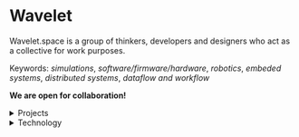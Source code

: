 # Wavelet

Wavelet.space is a group of thinkers, developers and designers who act as a collective for work purposes.
 
Keywords: *simulations*, *software/firmware/hardware*, *robotics*, *embeded systems*, *distributed systems*, *dataflow and workflow*

**We are open for collaboration!**

<details>
<summary>Projects</summary>

|#|public|name|status|updated|description|
|-|------|----|------|-------|-----------|
1|&check;|[`webui`](https://github.com/wavelet-space/webui)|active|unknown|HTML/CSS web user interface framework.
2|&cross;|[`workflow`](https://github.com/wavelet-space/workflow)|active|unknown|Python workflows scheduller and managmer.
3|&check;|[`ringen`](https://github.com/wavelet-space/ringen)|active|unknown|C++ library implementing disruptor pattern.
4|&check;|[`signal`](https://github.com/wavelet-space/signal)|active|unknown|C++ library implementing immediate mode user interface.
5|&cross;|[`essens`](https://github.com/wavelet-space/essence)|active|unknown|Python WSGI application framework.
6|&cross;|[`circlet`](https://github.com/wavelet-space/circlet)|active|unknown|Python distributed object database.
7|&cross;|[`workspace`](https://github.com/wavelet-space/workspace)|active|unknown|The organizational and operational documents.
8|&check;|[`today`](https://github.com/wavelet-space/today)|active|unknown|Display interesting data for the current day.
9|&check;|[`ground`](https://github.com/wavelet-space/ground)|active|unknown|Game engine application and libraries.
10|&cross;|[`datty`](https://github.com/wavelet-space/datty)|active|unknown|Database inspection tool for PostgreSQL and SQLite.
11|&check;|[`wavelet.space`](https://github.com/wavelet-space/wavelet-space.github.io)|active|unknown|Website.
12|&cross;|[`pg`](https://github.com/wavelet-space/pg)|active|unknown|Generate project templates from JSON/YAML.
13|&cross;|[`workspace`](https://github.com/wavelet-space/workspace)|active|unknown|Organization's workspace. 
14|&check;|[`.github`](https://github.com/wavelet-space/.github)|active|unkown|The organization overview.
15|&check;|[`sphinx-guide`](https://github.com/wavelet-space/sphinx-guide)|active|unkown|Sphinx guide.
16|&check;|[`sphinx-theme`](https://github.com/wavelet-space/sphinx-theme)|active|unkown|Sphinx theme.
17|&check;|[`sphinx-demos`](https://github.com/wavelet-space/sphinx-demos)|active|unkown|Sphinx JavaScript demo.
18|&cross;|[`dataflow`](https://github.com/wavelet-space/dataflow)|active|unkown|Dataflow programming in Python.
19|&check;|[`datascience-template`](https://github.com/wavelet-space/datascience-template)

</details>


<details>
<summary>Technology</summary>

- C++, Go, Python
- PostgreSQL, SQlite
 
</details>
